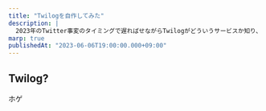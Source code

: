 ```yaml
---
title: "Twilogを自作してみた"
description: |
  2023年のTwitter事変のタイミングで遅ればせながらTwilogがどういうサービスか知り、Twitterを自動で日記化するという便利さに気づいたので、自作してみた。
marp: true
publishedAt: "2023-06-06T19:00:00.000+09:00"
---
```


## Twilog?

ホゲ
